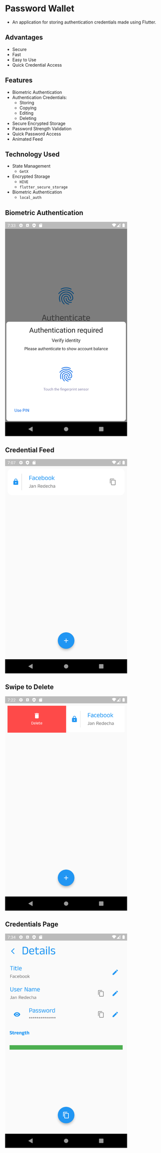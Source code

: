 # Password Wallet
-  An application for storing authentication credentials made using Flutter.

## Advantages
- Secure
- Fast
- Easy to Use
- Quick Credential Access

## Features
- Biometric Authentication
- Authentication Credentials:
    - Storing
    - Copying
    - Editing
    - Deleting
- Secure Encrypted Storage
- Password Strength Validation
- Quick Password Access
- Animated Feed

## Technology Used
- State Management
    - `GetX`
- Encrypted Storage
    - `HIVE`
    - `flutter_secure_storage`
- Biometric Authentication
    - `local_auth`

## Biometric Authentication

<img src="https://github.com/Jaredeco/Password-Wallet-Flutter/blob/master/screenshots/sc3.png" width="400" height="700"/>

## Credential Feed

<img src="https://github.com/Jaredeco/Password-Wallet-Flutter/blob/master/screenshots/sc1.png" width="400" height="700"/>

## Swipe to Delete

<img src="https://github.com/Jaredeco/Password-Wallet-Flutter/blob/master/screenshots/sc2.png" width="400" height="700"/>

## Credentials Page

<img src="https://github.com/Jaredeco/Password-Wallet-Flutter/blob/master/screenshots/sc4.png" width="400" height="700"/>
